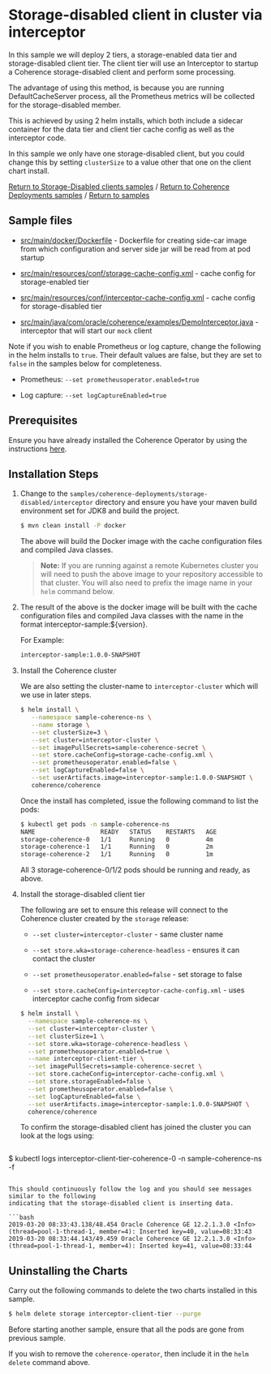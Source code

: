 # Storage-disabled client in cluster via interceptor

In this sample we will deploy 2 tiers, a storage-enabled data tier and
storage-disabled client tier. The client tier will use an Interceptor to
startup a Coherence storage-disabled client and perform some processing.

The advantage of using this method, is because you are running DefaultCacheServer
process, all the Prometheus metrics will be collected for the storage-disabled member.

This is achieved by using 2 helm installs, which both include a sidecar container
for the data tier and client tier cache config as well as the interceptor code.

In this sample we only have one storage-disabled client, but you could change this by setting `clusterSize` to a value other that one on the client chart install.

[Return to Storage-Disabled clients samples](../) / [Return to Coherence Deployments samples](../../) / [Return to samples](../../../README.md#list-of-samples)

## Sample files

* [src/main/docker/Dockerfile](src/main/docker/Dockerfile) - Dockerfile for creating side-car image from which configuration
  and server side jar will be read from at pod startup

* [src/main/resources/conf/storage-cache-config.xml](src/main/resources/conf/storage-cache-config.xml) - cache config for storage-enabled tier

* [src/main/resources/conf/interceptor-cache-config.xml](src/main/resources/conf/interceptor-cache-config.xml) - cache config for storage-disabled tier

* [src/main/java/com/oracle/coherence/examples/DemoInterceptor.java](src/main/java/com/oracle/coherence/examples/DemoInterceptor.java) - interceptor that will start our `mock` client

Note if you wish to enable Prometheus or log capture, change the following in the helm installs to `true`. Their default values are false, but they are set to `false` in the samples below for completeness.

* Prometheus: `--set prometheusoperator.enabled=true`

* Log capture: `--set logCaptureEnabled=true`

## Prerequisites

Ensure you have already installed the Coherence Operator by using the instructions [here](../../../README.md#install-the-coherence-operator).

## Installation Steps

1. Change to the `samples/coherence-deployments/storage-disabled/interceptor` directory and ensure you have your maven build environment set for JDK8 and build the project.

   ```bash
   $ mvn clean install -P docker
   ```

   The above will build the Docker image with the cache configuration files and compiled Java classes.

   > **Note:** If you are running against a remote Kubernetes cluster you will need to
   > push the above image to your repository accessible to that cluster. You will also need to 
   > prefix the image name in your `helm` command below.

1. The result of the above is the docker image will be built with the cache configuration files
   and compiled Java classes with the name in the format interceptor-sample:${version}.

   For Example:

   ```bash
   interceptor-sample:1.0.0-SNAPSHOT
   ```

1. Install the Coherence cluster

   We are also setting the cluster-name to `interceptor-cluster` which will we use in later steps.

   ```bash
   $ helm install \
      --namespace sample-coherence-ns \
      --name storage \
      --set clusterSize=3 \
      --set cluster=interceptor-cluster \
      --set imagePullSecrets=sample-coherence-secret \
      --set store.cacheConfig=storage-cache-config.xml \
      --set prometheusoperator.enabled=false \
      --set logCaptureEnabled=false \
      --set userArtifacts.image=interceptor-sample:1.0.0-SNAPSHOT \
      coherence/coherence
   ```
   
   Once the install has completed, issue the following command to list the pods:

   ```bash
   $ kubectl get pods -n sample-coherence-ns
   NAME                  READY   STATUS    RESTARTS   AGE
   storage-coherence-0   1/1     Running   0          4m
   storage-coherence-1   1/1     Running   0          2m
   storage-coherence-2   1/1     Running   0          1m
   ```
   
   All 3 storage-coherence-0/1/2 pods should be running and ready, as above.

1. Install the storage-disabled client tier

   The following are set to ensure this release will connect to the Coherence cluster
   created by the `storage` release:

   * `--set cluster=interceptor-cluster` - same cluster name

   * `--set store.wka=storage-coherence-headless` - ensures it can contact the cluster

   * `--set prometheusoperator.enabled=false` - set storage to false

   * `--set store.cacheConfig=interceptor-cache-config.xml` - uses interceptor cache config from sidecar

   ```bash
   $ helm install \
     --namespace sample-coherence-ns \
     --set cluster=interceptor-cluster \
     --set clusterSize=1 \
     --set store.wka=storage-coherence-headless \
     --set prometheusoperator.enabled=true \
     --name interceptor-client-tier \
     --set imagePullSecrets=sample-coherence-secret \
     --set store.cacheConfig=interceptor-cache-config.xml \
     --set store.storageEnabled=false \
     --set prometheusoperator.enabled=false \
     --set logCaptureEnabled=false \
     --set userArtifacts.image=interceptor-sample:1.0.0-SNAPSHOT \
     coherence/coherence
   ```

   To confirm the storage-disabled client has joined the cluster you can look at the logs using:

   ```bash
  $  kubectl logs interceptor-client-tier-coherence-0 -n sample-coherence-ns -f
   ```

   This should continuously follow the log and you should see messages similar to the following
   indicating that the storage-disabled client is inserting data.

   ```bash
   2019-03-20 08:33:43.138/48.454 Oracle Coherence GE 12.2.1.3.0 <Info> (thread=pool-1-thread-1, member=4): Inserted key=40, value=08:33:43
   2019-03-20 08:33:44.143/49.459 Oracle Coherence GE 12.2.1.3.0 <Info> (thread=pool-1-thread-1, member=4): Inserted key=41, value=08:33:44
   ```

## Uninstalling the Charts

Carry out the following commands to delete the two charts installed in this sample.

```bash
$ helm delete storage interceptor-client-tier --purge
```

Before starting another sample, ensure that all the pods are gone from previous sample.

If you wish to remove the `coherence-operator`, then include it in the `helm delete` command above.
